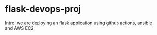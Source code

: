 # flask-devops-proj
Intro:
we are deploying an flask application using github actions, ansible and AWS EC2
